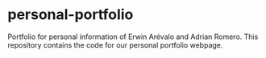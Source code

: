 # personal-portfolio
Portfolio for personal information of Erwin Arévalo and Adrian Romero.
This repository contains the code for our personal portfolio webpage.
